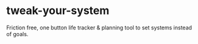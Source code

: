 # tweak-your-system
Friction free, one button life tracker &amp; planning tool to set systems instead of goals. 

